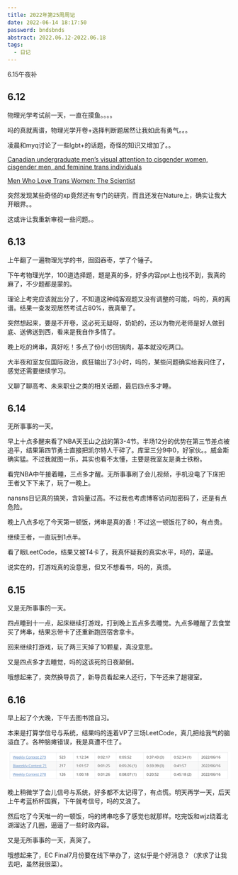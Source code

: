 ```yaml
---
title: 2022年第25周周记
date: 2022-06-14 18:17:50
password: bndsbnds
abstract: 2022.06.12-2022.06.18
tags:
  - 日记
---
```


6.15午夜补

## 6.12

物理光学考试前一天，一直在摸鱼。。。。

吗的真就离谱，物理光学开卷+选择判断题居然让我如此有勇气。。。

凌晨和myq讨论了一些lgbt+的话题，奇怪的知识又增加了。。

[Canadian undergraduate men’s visual attention to cisgender women, cisgender men, and feminine trans individuals](https://www.nature.com/articles/s41598-020-79870-2)

[Men Who Love Trans Women: The Scientist](https://www.vice.com/en/article/y3m3dm/men-who-love-trans-women-the-scientist)

突然发现某些奇怪的xp竟然还有专门的研究，而且还发在Nature上，确实让我大开眼界。。

这或许让我重新审视一些问题。。

## 6.13

上午翻了一遍物理光学的书，囫囵吞枣，学了个锤子。

下午考物理光学，100道选择题，题是真的多，好多内容ppt上也找不到，我真的麻了，不少题都是蒙的。

理论上考完应该就出分了，不知道这种纯客观题又没有调整的可能，吗的，真的离谱。结果一查发现居然考试占80%，我真晕了。

突然想起来，要是不开卷，这必死无疑呀，奶奶的，还以为物光老师是好人做到底、送佛送到西，看来是我自作多情了。

晚上吃的烤串，真好吃！多点了份小炒回锅肉，基本就没吃两口。

大半夜和室友侃国际政治，疯狂输出了3小时，吗的，某些问题确实给我问住了，感觉还需要继续学习。

又聊了聊高考、未来职业之类的相关话题，最后四点多才睡。

## 6.14

无所事事的一天。

早上十点多醒来看了NBA天王山之战的第3-4节。半场12分的优势在第三节差点被追平，结果第四节勇士直接把凯尔特人干碎了。库里三分9中0，好家伙。。威金斯确实猛。不过我就图一乐，其实也看不太懂，主要是我室友是勇士铁粉。

看完NBA中午接着睡，三点多才醒。无所事事刷了会儿视频，手机没电了下床把王者又下下来了，玩了一晚上。

nansns日记真的搞笑，含妈量过高。不过我也考虑博客访问加密码了，还是有点危险。

晚上八点多吃了今天第一顿饭，烤串是真的香！不过这一顿饭花了80，有点贵。

继续王者，一直玩到1点半。

看了眼LeetCode，结果又被T4卡了，我真怀疑我的真实水平，吗的，菜逼。

说实在的，打游戏真的没意思，但又不想看书，吗的，真烦。

## 6.15

又是无所事事的一天。

四点睡到十一点，起床继续打游戏，打到晚上五点多去睡觉。九点多睡醒了去食堂买了烤串，结果忘带卡了还重新跑回宿舍拿卡。

回来继续打游戏，玩了两三天掉了10颗星，真没意思。

又是四点多才去睡觉，吗的这该死的日夜颠倒。

哦想起来了，突然换导员了，新导员看起来人还行，下午还来了趟寝室。

## 6.16

早上起了个大晚，下午去图书馆自习。

本来是打算学信号与系统，结果吗的连着VP了三场LeetCode，真几把给我气的脑溢血了。各种脑瘫错误，我是真遭不住了。

![image-20220617014830874](https://raw.githubusercontent.com/SkqLiiiao/image/main/202206170148773.png)

晚上稍微学了会儿信号与系统，好多都不太记得了，有点慌。明天再学一天，后天上午考蓝桥杯国赛，下午就考信号，吗的又浪了。

然后吃了今天唯一的一顿饭，吗的烤串吃多了感觉也就那样。吃完饭和wjz绕着北湖溜达了几圈，逼逼了一些时政内容。

又是无所事事的一天，真哭了。

哦想起来了，EC Final7月份要在线下举办了，这似乎是个好消息？（求求了让我去吧，虽然我很菜）。
